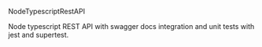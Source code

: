 NodeTypescriptRestAPI

Node typescript REST API with swagger docs integration and unit tests with jest and supertest.
